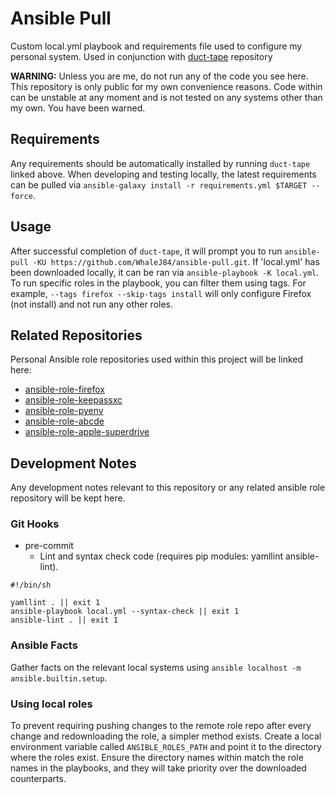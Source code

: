 # Ansible Pull

Custom local.yml playbook and requirements file used to configure my personal system. Used in conjunction with [duct-tape](https://github.com/WhaleJ84/duct-tape/) repository

**WARNING:** Unless you are me, do not run any of the code you see here. This repository is only public for my own convenience reasons. Code within can be unstable at any moment and is not tested on any systems other than my own. You have been warned.

## Requirements

Any requirements should be automatically installed by running `duct-tape` linked above.
When developing and testing locally, the latest requirements can be pulled via `ansible-galaxy install -r requirements.yml $TARGET --force`.

## Usage

After successful completion of `duct-tape`, it will prompt you to run `ansible-pull -KU https://github.com/WhaleJ84/ansible-pull.git`.
If 'local.yml' has been downloaded locally, it can be ran via `ansible-playbook -K local.yml`.
To run specific roles in the playbook, you can filter them using tags.
For example, `--tags firefox --skip-tags install` will only configure Firefox (not install) and not run any other roles.

## Related Repositories

Personal Ansible role repositories used within this project will be linked here:

- [ansible-role-firefox](https://github.com/WhaleJ84/ansible-role-firefox)
- [ansible-role-keepassxc](https://github.com/WhaleJ84/ansible-role-keepassxc)
- [ansible-role-pyenv](https://github.com/WhaleJ84/ansible-role-pyenv)
- [ansible-role-abcde](https://github.com/WhaleJ84/ansible-role-abcde)
- [ansible-role-apple-superdrive](https://github.com/WhaleJ84/ansible-role-apple-superdrive)

## Development Notes

Any development notes relevant to this repository or any related ansible role repository will be kept here.

### Git Hooks

- pre-commit
	- Lint and syntax check code (requires pip modules: yamllint ansible-lint).

```shell
#!/bin/sh

yamllint . || exit 1
ansible-playbook local.yml --syntax-check || exit 1
ansible-lint . || exit 1
``` 

### Ansible Facts

Gather facts on the relevant local systems using `ansible localhost -m ansible.builtin.setup`.

### Using local roles

To prevent requiring pushing changes to the remote role repo after every change and redownloading the role, a simpler method exists.
Create a local environment variable called `ANSIBLE_ROLES_PATH` and point it to the directory where the roles exist.
Ensure the directory names within match the role names in the playbooks, and they will take priority over the downloaded counterparts.
